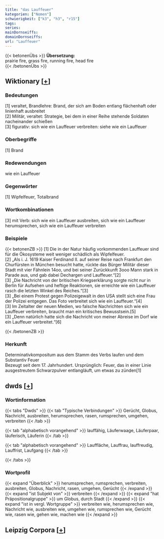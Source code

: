 ```yaml
---
title: "das Lauffeuer"
kategorien: ["Nomen"]
schwierigkeit: ["k3", "h3", "r15"]
tags:
series:
mainDornseiffs:
domainDornseiffs:
url: "Lauffeuer"
---
```


{{< betonenÜbs >}}
**Übersetzung:**  
prairie fire, grass  fire, running fire, head fire  
{{< /betonenÜbs >}}

## Wiktionary [[+](https://de.wiktionary.org/wiki/Lauffeuer)]

### Bedeutungen
[1] veraltet, Brandlehre: Brand, der sich am Boden entlang flächenhaft oder linienhaft ausbreitet  
[2] Militär, veraltet: Strategie, bei dem in einer Reihe stehende Soldaten nacheinander schießen  
[3] figurativ: sich wie ein Lauffeuer verbreiten: siehe wie ein Lauffeuer  

### Oberbegriffe
[1] Brand  

### Redewendungen
wie ein Lauffeuer  

### Gegenwörter
[1] Wipfelfeuer, Totalbrand  

### Wortkombinationen
[3] mit Verb: sich wie ein Lauffeuer ausbreiten, sich wie ein Lauffeuer herumsprechen, sich wie ein Lauffeuer verbreiten  

### Beispiele
{{< betonenZB >}}
[1] Die in der Natur häufig vorkommenden Lauffeuer sind für die Ökosysteme weit weniger schädlich als Wipfelfeuer.  
[2] „Als i. J. 1619 Kaiser Ferdinand II. auf seiner Reise nach Frankfurt den Churfürsten in München besucht hatte, rückte das Bürger Militär dieser Stadt mit vier Fähnlein 14oo, und bei seiner Zurückkunft 3ooo Mann stark in Parade aus, und gab dabei Dechargen und Lauffeuer.“[2]  
[3] „Die Nachricht von der britischen Kriegserklärung sorgte nicht nur in Berlin für Aufsehen und heftige Reaktionen, sie erreichte wie ein Lauffeuer rasch die letzten Winkel des Reiches.“[3]  
[3] „Bei einem Protest gegen Polizeigewalt in den USA stellt sich eine Frau der Polizei entgegen. Das Foto verbreitet sich wie ein Lauffeuer.“[4]  
[3] Im Zeitalter der neuen Medien, wo falsche Nachrichten sich wie ein Lauffeuer verbreiten, braucht man ein kritisches Bewusstsein.[5]  
[3] „Denn natürlich hatte sich die Nachricht von meiner Abreise im Dorf wie ein Lauffeuer verbreitet.“[6]  

{{< /betonenZB >}}
### Herkunft
Determinativkompositum aus dem Stamm des Verbs laufen und dem Substantiv Feuer  
Bezeugt seit dem 17. Jahrhundert. Ursprünglich: Feuer, das in einer Linie ausgestreutem Schwarzpulver entlangläuft, um etwas zu zünden[1]  



## dwds [[+](https://www.dwds.de/wb/Lauffeuer)]

### Wortinformation
{{< tabs "Dwds" >}}
{{< tab "Typische Verbindungen" >}}
Gerücht, Globus, Nachricht, ausbreiten, herumsprechen, rasen, rumsprechen, umgehen, verbreiten
{{< /tab >}}

{{< tab "alphabetisch vorangehend" >}}
lauffähig, Läuferwaage, Läuferpaar, läuferisch, Läuferin
{{< /tab >}}

{{< tab "alphabetisch vorangehend" >}}
Lauffläche, Lauffrau, lauffreudig, Lauffrist, Laufgang
{{< /tab >}}

{{< /tabs >}}

### Wortprofil
{{< expand "Überblick" >}} herumsprechen, rumsprechen, verbreiten, ausbreiten, Globus, Nachricht, rasen, umgehen, Gerücht {{< /expand >}}
{{< expand "ist Subjekt von" >}} verbreiten {{< /expand >}}
{{< expand "hat Präpositionalgruppe" >}} um Globus, durch Stadt {{< /expand >}}
{{< expand "ist in vergl. Wortgruppe" >}} verbreiten wie, herumsprechen wie, Nachricht wie, ausbreiten wie, umgehen wie, rumsprechen wie, Gerücht wie, rasen wie, gehen wie, machen wie {{< /expand >}}

## Leipzig Corpora [[+](https://corpora.uni-leipzig.de/en/res?word=Lauffeuer&corpusId=deu_newscrawl-public_2018)]

